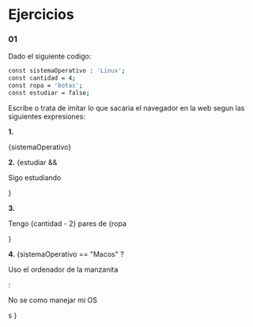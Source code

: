 # Ejercicios

### 01

Dado el siguiente codigo:
```sh
const sistemaOperativo : 'Linux';
const cantidad = 4;
const ropa = 'botas';
const estudiar = false;
```

Escribe o trata de imitar lo que sacaria el navegador en la web segun las siguientes expresiones:

**1.** <p>{sistemaOperativo}</p>


**2.** {estudiar && <p>Sigo estudiando</p>}

**3.** <p>Tengo {cantidad - 2} pares de {ropa</p>}

**4.** {sistemaOperativo == "Macos" ? <p>Uso el ordenador de la manzanita</p> : <p>No se como manejar mi OS</p>s }



